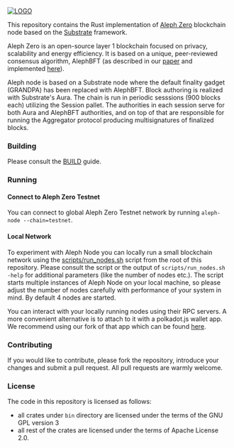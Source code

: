 [![LOGO][aleph-logo]][aleph-homepage]


This repository contains the Rust implementation of [Aleph Zero][aleph-homepage] blockchain node based on the [Substrate][substrate-homepage] framework.

Aleph Zero is an open-source layer 1 blockchain focused on privacy, scalability and energy efficiency. It is based on a unique, peer-reviewed consensus algorithm, AlephBFT (as described in our [paper][aleph-bft-paper] and implemented [here][aleph-bft-link]).

Aleph node is based on a Substrate node where the default finality gadget (GRANDPA) has been replaced with AlephBFT. Block authoring is realized with Substrate's Aura. The chain is run in periodic sesssions (900 blocks each) utilizing the Session pallet. The authorities in each session serve for both Aura and AlephBFT authorities, and on top of that are responsible for running the Aggregator protocol producing multisignatures of finalized blocks.

### Building

Please consult the [BUILD][build] guide.

### Running

#### Connect to Aleph Zero Testnet

You can connect to global Aleph Zero Testnet network by running `aleph-node --chain=testnet`.

#### Local Network

To experiment with Aleph Node you can locally run a small blockchain network using the [scripts/run_nodes.sh](scripts/run_nodes.sh) script from the root of this repository. Please consult the script or the output of `scripts/run_nodes.sh -help` for additional parameters (like the number of nodes etc.). The script starts multiple instances of Aleph Node on your local machine, so please adjust the number of nodes carefully with performance of your system in mind. By default 4 nodes are started.

You can interact with your locally running nodes using their RPC servers. A more convenient alternative is to attach to it with a polkadot.js wallet app. We recommend using our fork of that app which can be found [here][aleph-polkadot-link].

### Contributing

If you would like to contribute, please fork the repository, introduce your changes and submit a pull request. All pull requests are warmly welcome.

### License

The code in this repository is licensed as follows:

- all crates under `bin` directory are licensed under the terms of the GNU GPL version 3
- all rest of the crates are licensed under the terms of Apache License 2.0.


[aleph-homepage]: https://alephzero.org
[aleph-logo]: https://assets.alephzero.org/branding/logo/digital/A0-horizontal-light-background.jpg
[aleph-bft-link]: https://github.com/Cardinal-Cryptography/AlephBFT
[aleph-bft-paper]: https://arxiv.org/abs/1908.05156
[aleph-polkadot-link]: https://github.com/Cardinal-Cryptography/apps
[substrate-homepage]: https://substrate.io
[build]: ./BUILD.md
